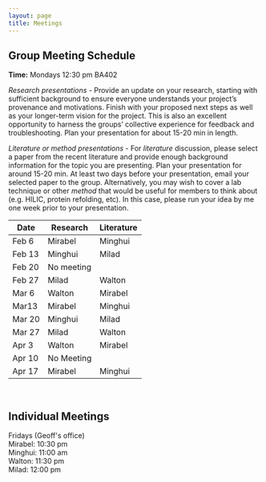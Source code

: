 ```yaml
---
layout: page
title: Meetings
---
```


## Group Meeting Schedule
**Time:** Mondays 12:30 pm BA402<br/>


*Research presentations* - Provide an update on your research, starting with sufficient background to ensure everyone understands your project’s provenance and motivations. Finish with your proposed next steps as well as your longer-term vision for the project. This is also an excellent opportunity to harness the groups’ collective experience for feedback and troubleshooting. Plan your presentation for about 15-20 min in length.<br/>

*Literature or method presentations* - For *literature* discussion, please select a paper from the recent literature and provide enough background information for the topic you are presenting. Plan your presentation for around 15-20 min. At least two days before your presentation, email your selected paper to the group. Alternatively, you may wish to cover a lab technique or other *method* that would be useful for members to think about (e.g. HILIC, protein refolding, etc). In this case, please run your idea by me one week prior to your presentation.<br/>

<table>
  <thead>
    <tr>
      <th>Date</th>
      <th>Research</th>
      <th>Literature</th>
    </tr>
  </thead>
  <tbody>
    <tr>
      <td>Feb 6</td>
      <td>Mirabel</td>
      <td>Minghui</td>
    </tr>
    <tr>
      <td>Feb 13</td>
      <td>Minghui</td>
      <td>Milad</td>
    </tr>
    <tr>
      <td>Feb 20</td>
      <td>No meeting</td>
      <td></td>
    </tr>
    <tr>
      <td>Feb 27</td>
      <td>Milad</td>
      <td>Walton</td>
    </tr>
    <tr>
      <td>Mar 6</td>
      <td>Walton</td>
      <td>Mirabel</td>
    </tr>
    <tr>
      <td>Mar13</td>
      <td>Mirabel</td>
      <td>Minghui</td>
    </tr>
    <tr>
      <td>Mar 20</td>
      <td>Minghui</td>
      <td>Milad</td>
    </tr>
    <tr>
      <td>Mar 27</td>
      <td>Milad</td>
      <td>Walton</td>
    </tr>
    <tr>
      <td>Apr 3</td>
      <td>Walton</td>
      <td>Mirabel</td>
    </tr>
    <tr>
      <td>Apr 10</td>
      <td>No Meeting</td>
      <td></td>
    </tr>
    <tr>
      <td>Apr 17</td>
      <td>Mirabel</td>
      <td>Minghui</td>
    </tr>
    </tr>
  </tbody>
</table>

<br/>

## Individual Meetings
Fridays (Geoff's office)<br/>
Mirabel: 10:30 pm<br/>
Minghui: 11:00 am<br/>
Walton: 11:30 pm<br/>
Milad: 12:00 pm





